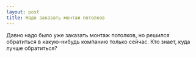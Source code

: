 ```yaml
---
layout: post 
title: Надо заказать монтаж потолков 
--- 
```

Давно надо было уже заказать монтаж потолков, но решился обратиться в какую-нибудь компанию только сейчас. Кто знает, куда лучше обратиться?